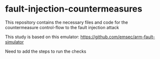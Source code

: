 # fault-injection-countermeasures
This repository contains the necessary files and code for the countermeasure control-flow to the fault injection attack

This study is based on this emulator:
https://github.com/emsec/arm-fault-simulator

Need to add the steps to run the checks 
